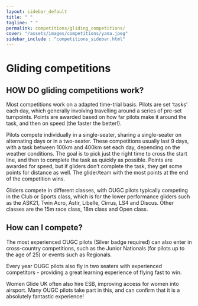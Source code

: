 ```yaml
---
layout: sidebar_default
title: " "
tagline: " "
permalink: competitions/gliding_competitions/
cover: "/assets/images/competitions/yana.jpeg"
sidebar_include : "competitions_sidebar.html"
---
```


<title>Gliding Competitions - OUGC</title>

# Gliding competitions
## HOW DO gliding competitions work?
Most competitions work on a adapted time-trial basis. Pilots are set ‘tasks’ each day, which generally involving travelling around a series of pre-set turnpoints. Points are awarded based on how far pilots make it around the task, and then on speed (the faster the better!). 

Pilots compete individually in a single-seater, sharing a single-seater on alternating days or in a two-seater. These competitions usually last 9 days, with a task between 100km and 400km set each day, depending on the weather conditions. The goal is to pick just the right time to cross the start line, and then to complete the task as quickly as possible. Points are awarded for speed, but if gliders don’t complete the task, they get some points for distance as well. The glider/team with the most points at the end of the competition wins.

Gliders compete in different classes, with OUGC pilots typically competing in the Club or Sports class, which is for the lower performance gliders such as the ASK21, Twin Acro, Astir, Libelle, Cirrus, LS4 and Discus. Other classes are the 15m race class, 18m class and Open class.

## How can I compete?
The most experienced OUGC pilots (Silver badge required) can also enter in cross-country competitions, such as the Junior Nationals (for pilots up to the age of 25) or events such as Regionals.

Every year OUGC pilots also fly in two seaters with experienced competitors - providing a great learning experience of flying fast to win. 

Women Glide UK often also hire ESB, improving access for women into airsport. Many OUGC pilots take part in this, and can confirm that it is a absolutely fantastic experience!